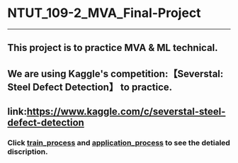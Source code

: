 # NTUT_109-2_MVA_Final-Project

---

## This project is to practice MVA & ML technical.

## We are using Kaggle's competition:【Severstal: Steel Defect Detection】 to practice.

## link:https://www.kaggle.com/c/severstal-steel-defect-detection

### Click [**train_process**](./src/train_process) and [**application_process**](./src/application_process) to see the detialed discription.

